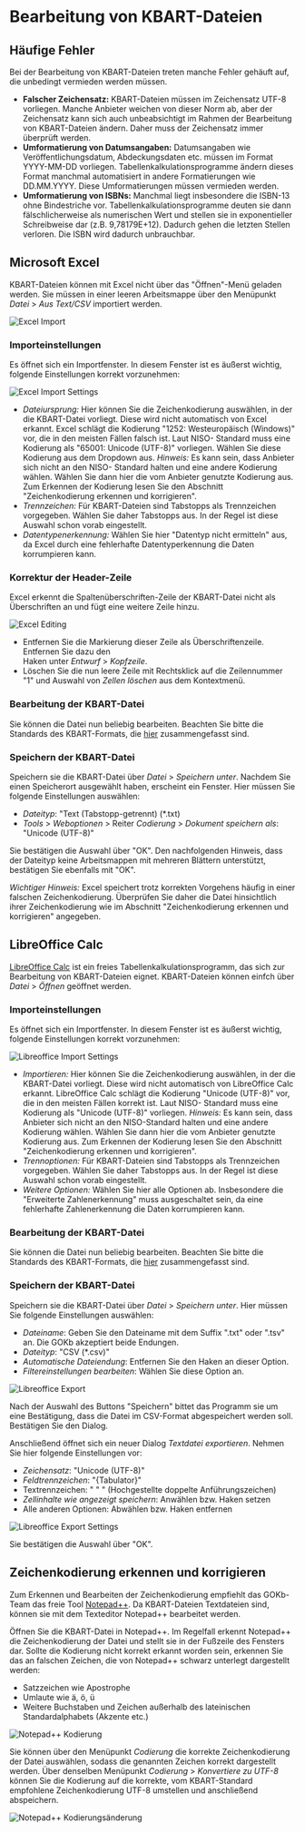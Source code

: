 # Bearbeitung von KBART-Dateien

## Häufige Fehler
Bei der Bearbeitung von KBART-Dateien treten manche Fehler gehäuft auf, die unbedingt vermieden
werden müssen.

  * **Falscher Zeichensatz:** KBART-Dateien müssen im Zeichensatz UTF-8 vorliegen. Manche Anbieter
    weichen von dieser Norm ab, aber der Zeichensatz kann sich auch unbeabsichtigt im Rahmen 
    der Bearbeitung von KBART-Dateien ändern. Daher muss der Zeichensatz immer überprüft werden.
  * **Umformatierung von Datumsangaben:** Datumsangaben wie Veröffentlichungsdatum, Abdeckungsdaten
    etc. müssen im Format YYYY-MM-DD vorliegen. Tabellenkalkulationsprogramme ändern dieses Format 
    manchmal automatisiert in andere Formatierungen wie DD.MM.YYYY. Diese Umformatierungen müssen
    vermieden werden.
  * **Umformatierung von ISBNs:** Manchmal liegt insbesondere die ISBN-13 ohne Bindestriche vor. 
    Tabellenkalkulationsprogramme deuten sie dann fälschlicherweise als numerischen Wert und 
    stellen sie in exponentieller Schreibweise dar (z.B. 9,78179E+12). Dadurch gehen die letzten 
    Stellen verloren. Die ISBN wird dadurch unbrauchbar.

## Microsoft Excel

KBART-Dateien können mit Excel nicht über das "Öffnen"-Menü geladen werden.
Sie müssen in einer leeren Arbeitsmappe über den Menüpunkt _Datei_ > _Aus Text/CSV_ 
importiert werden.

![Excel Import ](../assets/excel_import_1.de.png "Excel Import aus CSV")

### Importeinstellungen

Es öffnet sich ein Importfenster. In diesem Fenster ist es äußerst wichtig, folgende
Einstellungen korrekt vorzunehmen:

![Excel Import Settings](../assets/excel_import_2_correct.de.png "Excel Import aus CSV - Einstellungen")


  * _Dateiursprung:_ Hier können Sie die Zeichenkodierung auswählen, in der die KBART-Datei 
    vorliegt. Diese wird nicht automatisch von Excel erkannt. Excel schlägt die Kodierung
    "1252: Westeuropäisch (Windows)" vor, die in den meisten Fällen falsch ist. Laut NISO-
    Standard muss eine Kodierung als "65001: Unicode (UTF-8)" vorliegen. Wählen Sie diese 
    Kodierung aus dem Dropdown aus. _Hinweis:_ Es kann sein, dass Anbieter sich nicht an den NISO-
    Standard halten und eine andere Kodierung wählen. Wählen Sie dann hier die vom Anbieter 
    genutzte Kodierung aus. Zum Erkennen der Kodierung lesen Sie den Abschnitt "Zeichenkodierung
    erkennen und korrigieren".
  * _Trennzeichen:_ Für KBART-Dateien sind Tabstopps als Trennzeichen vorgegeben. Wählen Sie 
    daher Tabstopps aus. In der Regel ist diese Auswahl schon vorab eingestellt.
  * _Datentypenerkennung:_ Wählen Sie hier "Datentyp nicht ermitteln" aus, da Excel durch eine 
    fehlerhafte Datentyperkennung die Daten korrumpieren kann.

### Korrektur der Header-Zeile
Excel erkennt die Spaltenüberschriften-Zeile der KBART-Datei nicht als Überschriften an und fügt eine weitere Zeile hinzu. 

![Excel Editing](../assets/excel_import_3.de.png "Excel Entfernen der Spaltenüberschriften")

  * Entfernen Sie die Markierung dieser Zeile als Überschriftenzeile. Entfernen Sie dazu den  
    Haken unter _Entwurf_ > _Kopfzeile_.
  * Löschen Sie die nun leere Zeile mit Rechtsklick auf die Zeilennummer "1" und Auswahl von 
    _Zellen löschen_ aus dem Kontextmenü.

### Bearbeitung der KBART-Datei
Sie können die Datei nun beliebig bearbeiten. Beachten Sie bitte die Standards des KBART-Formats,
die [hier](./kbart-introduction.md) zusammengefasst sind.

### Speichern der KBART-Datei
Speichern sie die KBART-Datei über _Datei_ > _Speichern unter_. Nachdem Sie einen Speicherort
ausgewählt haben, erscheint ein Fenster. Hier müssen Sie folgende Einstellungen auswählen: 

  * _Dateityp_: "Text (Tabstopp-getrennt) (*.txt)
  * _Tools_ > _Weboptionen_ > Reiter _Codierung_ > _Dokument speichern als_: "Unicode (UTF-8)"

Sie bestätigen die Auswahl über "OK". Den nachfolgenden Hinweis, dass der Dateityp keine Arbeitsmappen
mit mehreren Blättern unterstützt, bestätigen Sie ebenfalls mit "OK".

*Wichtiger Hinweis:* Excel speichert trotz korrekten Vorgehens häufig in einer falschen 
Zeichenkodierung. Überprüfen Sie daher die Datei hinsichtlich ihrer Zeichenkodierung wie 
im Abschnitt "Zeichenkodierung erkennen und korrigieren" angegeben.

## LibreOffice Calc
[LibreOffice Calc](https://de.libreoffice.org/discover/calc/) ist ein freies 
Tabellenkalkulationsprogramm, das sich zur Bearbeitung von KBART-Dateien eignet. KBART-Dateien 
können einfch über _Datei_ > _Öffnen_ geöffnet werden.

### Importeinstellungen

Es öffnet sich ein Importfenster. In diesem Fenster ist es äußerst wichtig, folgende
Einstellungen korrekt vorzunehmen:

![Libreoffice Import Settings](../assets/libreofficecalc_import_2.de.png "LibreOffice Calc Import aus CSV - Einstellungen")

  * _Importieren:_ Hier können Sie die Zeichenkodierung auswählen, in der die KBART-Datei
    vorliegt. Diese wird nicht automatisch von LibreOffice Calc erkannt. LibreOffice Calc 
    schlägt die Kodierung "Unicode (UTF-8)" vor, die in den meisten Fällen korrekt ist. Laut NISO-
    Standard muss eine Kodierung als "Unicode (UTF-8)" vorliegen. _Hinweis:_ Es kann sein, 
    dass Anbieter sich nicht an den NISO-Standard halten und eine andere Kodierung wählen. 
    Wählen Sie dann hier die vom Anbieter genutzte Kodierung aus. Zum Erkennen der Kodierung 
    lesen Sie den Abschnitt "Zeichenkodierung erkennen und korrigieren".
  * _Trennoptionen:_ Für KBART-Dateien sind Tabstopps als Trennzeichen vorgegeben. Wählen Sie
    daher Tabstopps aus. In der Regel ist diese Auswahl schon vorab eingestellt.
  * _Weitere Optionen:_ Wählen Sie hier alle Optionen ab. Insbesondere die "Erweiterte 
    Zahlenerkennung" muss ausgeschaltet sein, da eine fehlerhafte Zahlenerkennung 
    die Daten korrumpieren kann.


### Bearbeitung der KBART-Datei
Sie können die Datei nun beliebig bearbeiten. Beachten Sie bitte die Standards des KBART-Formats,
die [hier](./kbart-introduction.md) zusammengefasst sind.

### Speichern der KBART-Datei
Speichern sie die KBART-Datei über _Datei_ > _Speichern unter_. Hier müssen Sie folgende Einstellungen auswählen:

  * _Dateiname_: Geben Sie den Dateiname mit dem Suffix ".txt" oder ".tsv" an. Die GOKb akzeptiert
    beide Endungen.
  * _Dateityp_: "CSV (*.csv)"
  * _Automatische Dateiendung_: Entfernen Sie den Haken an dieser Option.
  * _Filtereinstellungen bearbeiten_: Wählen Sie diese Option an.

![Libreoffice Export](../assets/libreofficecalc_export_2.de.png "LibreOffice Calc Export")

Nach der Auswahl des Buttons "Speichern" bittet das Programm sie um eine Bestätigung, dass die 
Datei im CSV-Format abgespeichert werden soll. Bestätigen Sie den Dialog.

Anschließend öffnet sich ein neuer Dialog _Textdatei exportieren_. Nehmen Sie hier folgende
Einstellungen vor:

  * _Zeichensatz_: "Unicode (UTF-8)"
  * _Feldtrennzeichen_: "{Tabulator}"
  * Textrennzeichen: " " " (Hochgestellte doppelte Anführungszeichen)
  * _Zellinhalte wie angezeigt speichern_: Anwählen bzw. Haken setzen
  * Alle anderen Optionen: Abwählen bzw. Haken entfernen

![Libreoffice Export Settings](../assets/libreofficecalc_export_2.de.png "LibreOffice Calc Export aus CSV - Filtereinstellungen")

Sie bestätigen die Auswahl über "OK". 

## Zeichenkodierung erkennen und korrigieren
Zum Erkennen und Bearbeiten der Zeichenkodierung empfiehlt das GOKb-Team das freie Tool
[Notepad++](https://notepad-plus-plus.org/). Da KBART-Dateien Textdateien sind, können sie mit 
dem Texteditor Notepad++ bearbeitet werden. 

Öffnen Sie die KBART-Datei in Notepad++. Im Regelfall erkennt Notepad++ die Zeichenkodierung der 
Datei und stellt sie in der Fußzeile des Fensters dar. Sollte die Kodierung nicht korrekt erkannt 
worden sein, erkennen Sie das an falschen Zeichen, die von Notepad++ schwarz unterlegt dargestellt
werden: 

  * Satzzeichen wie Apostrophe
  * Umlaute wie ä, ö, ü
  * Weitere Buchstaben und Zeichen außerhalb des lateinischen Standardalphabets (Akzente etc.)

![Notepad++ Kodierung](../assets/notepad_code.png "Kodierungsanzeige in Notepad++")

Sie können über den Menüpunkt _Codierung_ die korrekte Zeichenkodierung der Datei auswählen, sodass
die genannten Zeichen korrekt dargestellt werden. Über denselben Menüpunkt _Codierung_ > _Konvertiere
zu UTF-8_ können Sie die Kodierung auf die korrekte, vom KBART-Standard empfohlene Zeichenkodierung
UTF-8 umstellen und anschließend abspeichern.

![Notepad++ Kodierungsänderung](../assets/notepad_code_change.png "Kodierungsänderung in Notepad++")
